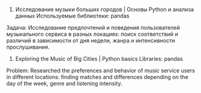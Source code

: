 1. Исследование музыки больших городов | Основы Python и анализа данных
Используемые библиотеки: pandas

Задача: Исследование предпочтений и поведения пользователей музыкального сервиса в разных локациях: поиск соответствий и различий в зависимости от дня недели, жанра и интенсивности прослушивания.

1. Exploring the Music of Big Cities | Python basics
Libraries: pandas

Problem: Researched the preferences and behavior of music service users in different locations: finding matches and differences depending on the day of the week, genre and listening intensity.
